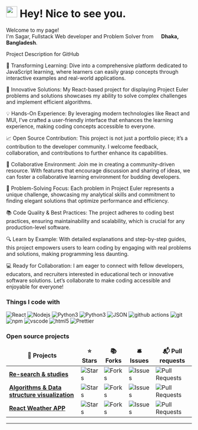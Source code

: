 <h1><img src="https://emojis.slackmojis.com/emojis/images/1531849430/4246/blob-sunglasses.gif?1531849430" width="30"/> Hey! Nice to see you.</h1>


<p>Welcome to my page! </br> I'm Sagar, Fullstack Web developer and Problem Solver from <img src="https://cdnjs.cloudflare.com/ajax/libs/flag-icon-css/3.5.0/flags/1x1/bd.svg" width="13"/> <b>Dhaka, Bangladesh</b>. </p>
Project Description for GitHub


🌟 Transforming Learning: Dive into a comprehensive platform dedicated to JavaScript learning, where learners can easily grasp concepts through interactive examples and real-world applications.


🚀 Innovative Solutions: My React-based project for displaying Project Euler problems and solutions showcases my ability to solve complex challenges and implement efficient algorithms.


💡 Hands-On Experience: By leveraging modern technologies like React and MUI, I’ve crafted a user-friendly interface that enhances the learning experience, making coding concepts accessible to everyone.


📈 Open Source Contribution: This project is not just a portfolio piece; it’s a contribution to the developer community. I welcome feedback, collaboration, and contributions to further enhance its capabilities.


🔗 Collaborative Environment: Join me in creating a community-driven resource. With features that encourage discussion and sharing of ideas, we can foster a collaborative learning environment for budding developers.


🎯 Problem-Solving Focus: Each problem in Project Euler represents a unique challenge, showcasing my analytical skills and commitment to finding elegant solutions that optimize performance and efficiency.


📚 Code Quality & Best Practices: The project adheres to coding best practices, ensuring maintainability and scalability, which is crucial for any production-level software.


🔍 Learn by Example: With detailed explanations and step-by-step guides, this project empowers users to learn coding by engaging with real problems and solutions, making programming less daunting.


💻 Ready for Collaboration: I am eager to connect with fellow developers, educators, and recruiters interested in educational tech or innovative software solutions. Let’s collaborate to make coding accessible and enjoyable for everyone!


<h3>Things I code with</h3>
<p>
  <img alt="React" src="https://img.shields.io/badge/-React-45b8d8?style=flat-square&logo=react&logoColor=white" />
  <img alt="Nodejs" src="https://img.shields.io/badge/-Nodejs-43853d?style=flat-square&logo=Node.js&logoColor=white" />
  <img alt="Python3" src="https://img.shields.io/badge/-Python3-0d89fc?style=flat-square&logo=python&logoColor=white" />
  <img alt="Python3" src="https://img.shields.io/badge/-JavaScript-dfff6b?style=flat-square&logo=javascript&logoColor=black" />
  <img alt="JSON" src="https://img.shields.io/badge/-JSON-7d7c7c?style=flat-square&logo=json">

<!--   <img alt="Docker" src="https://img.shields.io/badge/-Docker-46a2f1?style=flat-square&logo=docker&logoColor=white" /> -->
  <img alt="github actions" src="https://img.shields.io/badge/-Github_Actions-2088FF?style=flat-square&logo=github-actions&logoColor=black" />
  <img alt="git" src="https://img.shields.io/badge/-Git-F05032?style=flat-square&logo=git&logoColor=white" />
  <img alt="npm" src="https://img.shields.io/badge/-NPM-CB3837?style=flat-square&logo=npm&logoColor=white" />
  <img alt="vscode" src="https://img.shields.io/badge/-VS Code-36a4ff?style=flat-square&logo=vscode&logoColor=white" />
  <img alt="html5" src="https://img.shields.io/badge/-HTML5-E34F26?style=flat-square&logo=html5&logoColor=white" />
  <img alt="Prettier" src="https://img.shields.io/badge/-Prettier-F7B93E?style=flat-square&logo=prettier&logoColor=white" />
<!--   <img alt="MongoDB" src="https://img.shields.io/badge/-MongoDB-13aa52?style=flat-square&logo=mongodb&logoColor=white" /> -->
</p>
<h3>Open source projects</h3>
<table>
  <thead align="center">
    <tr border: none;>
      <td><b>🎁 Projects</b></td>
      <td><b>⭐ Stars</b></td>
      <td><b>📚 Forks</b></td>
      <td><b>🛎 Issues</b></td>
      <td><b>📬 Pull requests</b></td>
    </tr>
  </thead>
  <tbody>
    <tr>
      <td><a href="https://sagarhasan273.github.io/Re-Search-and-Study/"><b>Re-search & studies</b></a></td>
      <td><img alt="Stars" src="https://img.shields.io/github/stars/sagarhasan273/Re-Search-and-Study?style=flat-square&labelColor=343b41"/></td>
      <td><img alt="Forks" src="https://img.shields.io/github/forks/sagarhasan273/Re-Search-and-Study?style=flat-square&labelColor=343b41"/></td>
      <td><img alt="Issues" src="https://img.shields.io/github/issues/sagarhasan273/Re-Search-and-Study?style=flat-square&labelColor=343b41"/></td>
      <td><img alt="Pull Requests" src="https://img.shields.io/github/issues-pr/sagarhasan273/Re-Search-and-Study?style=flat-square&labelColor=343b41"/></td>
    </tr>
    <tr>
      <td><a href="https://sagarhasan273.github.io/Algorithm-Visualizer/"><b>Algorithms & Data structure visualization</b></a></td>
      <td><img alt="Stars" src="https://img.shields.io/github/stars/sagarhasan273/Algorithm-Visualizer?style=flat-square&labelColor=343b41"/></td>
      <td><img alt="Forks" src="https://img.shields.io/github/forks/sagarhasan273/Algorithm-Visualizer?style=flat-square&labelColor=343b41"/></td>
      <td><img alt="Issues" src="https://img.shields.io/github/issues/sagarhasan273/Algorithm-Visualizer?style=flat-square&labelColor=343b41"/></td>
      <td><img alt="Pull Requests" src="https://img.shields.io/github/issues-pr/sagarhasan273/Algorithm-Visualizer?style=flat-square&labelColor=343b41"/></td>
    </tr>
    <tr>
      <td><a href="https://sagarhasan273.github.io/Weather-app-react/"><b>React Weather APP</b></a></td>
      <td><img alt="Stars" src="https://img.shields.io/github/stars/sagarhasan273/Weather-app-react?style=flat-square&labelColor=343b41"/></td>
      <td><img alt="Forks" src="https://img.shields.io/github/forks/sagarhasan273/Weather-app-react?style=flat-square&labelColor=343b41"/></td>
      <td><img alt="Issues" src="https://img.shields.io/github/issues/sagarhasan273/Weather-app-react?style=flat-square&labelColor=343b41"/></td>
      <td><img alt="Pull Requests" src="https://img.shields.io/github/issues-pr/sagarhasan273/Weather-app-react?style=flat-square&labelColor=343b41"/></td>
    </tr>
  </tbody>
</table>

------------
